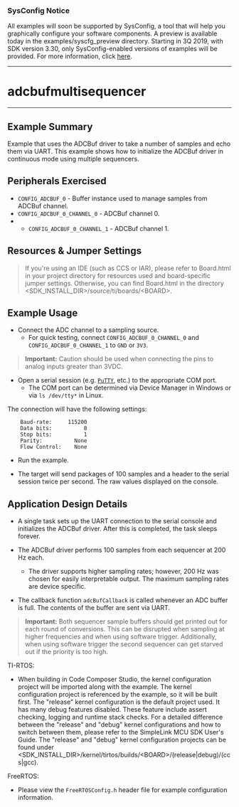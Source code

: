 ### SysConfig Notice

All examples will soon be supported by SysConfig, a tool that will help you graphically configure your software components. A preview is available today in the examples/syscfg_preview directory. Starting in 3Q 2019, with SDK version 3.30, only SysConfig-enabled versions of examples will be provided. For more information, click [here](http://www.ti.com/sysconfignotice).

---
# adcbufmultisequencer

---

## Example Summary

Example that uses the ADCBuf driver to take a number of samples
and echo them via UART. This example shows how to initialize the
ADCBuf driver in continuous mode using multiple sequencers.

## Peripherals Exercised

* `CONFIG_ADCBUF_0` - Buffer instance used to manage samples from ADCBuf channel.
* `CONFIG_ADCBUF_0_CHANNEL_0` - ADCBuf channel 0.
* * `CONFIG_ADCBUF_0_CHANNEL_1` - ADCBuf channel 1.

## Resources & Jumper Settings

> If you're using an IDE (such as CCS or IAR), please refer to Board.html in
your project directory for resources used and board-specific jumper settings.
Otherwise, you can find Board.html in the directory
&lt;SDK_INSTALL_DIR&gt;/source/ti/boards/&lt;BOARD&gt;.

## Example Usage

* Connect the ADC channel to a sampling source.
    * For quick testing, connect `CONFIG_ADCBUF_0_CHANNEL_0` and `CONFIG_ADCBUF_0_CHANNEL_1` to `GND` or `3V3`.

>__Important:__ Caution should be used when connecting the pins to analog inputs greater than 3VDC.

* Open a serial session (e.g. [`PuTTY`](http://www.putty.org/ "PuTTY's
Homepage"), etc.) to the appropriate COM port.
    * The COM port can be determined via Device Manager in Windows or via
`ls /dev/tty*` in Linux.

The connection will have the following settings:
```
    Baud-rate:     115200
    Data bits:          8
    Stop bits:          1
    Parity:          None
    Flow Control:    None
```

* Run the example.

* The target will send packages of 100 samples and a header to the serial
session twice per second. The raw values displayed on the console.

## Application Design Details

* A single task sets up the UART connection to the serial console and initializes
the ADCBuf driver. After this is completed, the
task sleeps forever.

* The ADCBuf driver performs 100 samples from each sequencer at 200 Hz each.
    * The driver supports higher sampling rates; however, 200 Hz was chosen for
easily interpretable output. The maximum sampling rates are device specific.

* The callback function `adcBufCallback` is called whenever an ADC buffer is
full. The contents of the buffer are sent via UART.

>__Important:__ Both sequencer sample buffers should get printed out for each round of conversions. This can be disrupted when sampling at higher frequencies and when using software trigger. Additionally, when using software trigger the second sequencer can get starved out if the priority is too high.

TI-RTOS:

* When building in Code Composer Studio, the kernel configuration project will
be imported along with the example. The kernel configuration project is
referenced by the example, so it will be built first. The "release" kernel
configuration is the default project used. It has many debug features disabled.
These feature include assert checking, logging and runtime stack checks. For a
detailed difference between the "release" and "debug" kernel configurations and
how to switch between them, please refer to the SimpleLink MCU SDK User's
Guide. The "release" and "debug" kernel configuration projects can be found
under &lt;SDK_INSTALL_DIR&gt;/kernel/tirtos/builds/&lt;BOARD&gt;/(release|debug)/(ccs|gcc).

FreeRTOS:

* Please view the `FreeRTOSConfig.h` header file for example configuration
information.
